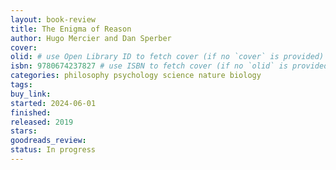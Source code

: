 ```yaml
---
layout: book-review
title: The Enigma of Reason
author: Hugo Mercier and Dan Sperber
cover:
olid: # use Open Library ID to fetch cover (if no `cover` is provided)
isbn: 9780674237827 # use ISBN to fetch cover (if no `olid` is provided, dashes are optional)
categories: philosophy psychology science nature biology
tags:
buy_link: 
started: 2024-06-01
finished:
released: 2019
stars: 
goodreads_review:
status: In progress
---
```


